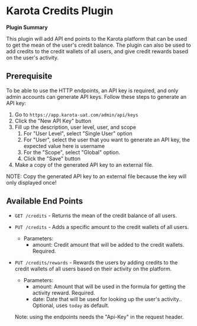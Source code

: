 # Karota Credits Plugin

**Plugin Summary**

This plugin will add API end points to the Karota platform that can be used to get the mean of the user's credit balance.
The plugin can also be used to add credits to the credit wallets of all users, and give credit rewards based on the user's activity.

## Prerequisite

To be able to use the HTTP endpoints, an API key is required, and only admin accounts can generate API keys. 
Follow these steps to generate an API key:

1. Go to `https://app.karota-uat.com/admin/api/keys`
2. Click the "New API Key" button
3. Fill up the description, user level, user, and scope
   1. For "User Level", select "Single User" option
   2. For "User", select the user that you want to generate an API key, the expected value here is username
   3. For the "Scope", select "Global" option.
   4. Click the "Save" button
4. Make a copy of the generated API key to an external file.

NOTE: Copy the generated API key to an external file because the key will only displayed once!

## Available End Points

- `GET /credits` - Returns the mean of the credit balance of all users.
- `PUT /credits` - Adds a specific amount to the credit wallets of all users.
  - Parameters:
    - amount: Credit amount that will be added to the credit wallets. Required.
- `PUT /credits/rewards` - Rewards the users by adding credits to the credit wallets of all users based on their activity on the platform.
  - Parameters:
    - amount: Amount that will be used in the formula for getting the activity reward. Required.
    - date: Date that will be used for looking up the user's activity.. Optional, uses `today` as default.

  Note: using the endpoints needs the "Api-Key" in the request header.
